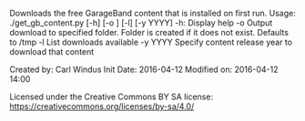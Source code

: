 Downloads the free GarageBand content that is installed on first run.
Usage:
    ./get_gb_content.py [-h] [-o <folder>] [-l] [-y YYYY]
        -h:         Display help
        -o <folder> Output download to specified folder.
                    Folder is created if it does not exist.
                    Defaults to /tmp
        -l          List downloads available
        -y YYYY     Specify content release year to download that content

Created by: Carl Windus
Init Date: 2016-04-12
Modified on: 2016-04-12 14:00

Licensed under the Creative Commons BY SA license:
    https://creativecommons.org/licenses/by-sa/4.0/


